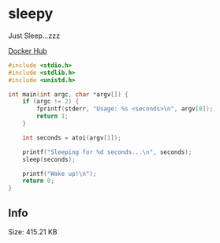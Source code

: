 # sleepy

Just Sleep...zzz

[Docker Hub](https://hub.docker.com/repository/docker/yumafuu/sleepy/general)


```c
#include <stdio.h>
#include <stdlib.h>
#include <unistd.h>

int main(int argc, char *argv[]) {
    if (argc != 2) {
        fprintf(stderr, "Usage: %s <seconds>\n", argv[0]);
        return 1;
    }

    int seconds = atoi(argv[1]);

    printf("Sleeping for %d seconds...\n", seconds);
    sleep(seconds);

    printf("Wake up!\n");
    return 0;
}
```

## Info
Size: 415.21 KB
